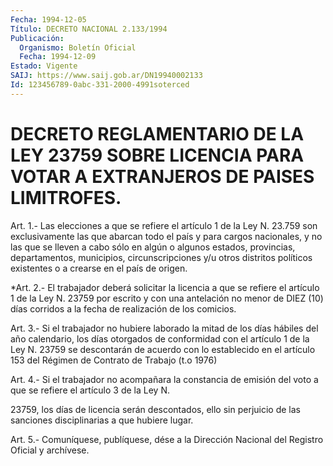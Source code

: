 ```yaml
---
Fecha: 1994-12-05
Título: DECRETO NACIONAL 2.133/1994
Publicación:
  Organismo: Boletín Oficial
  Fecha: 1994-12-09
Estado: Vigente
SAIJ: https://www.saij.gob.ar/DN19940002133
Id: 123456789-0abc-331-2000-4991soterced
---
```

# DECRETO REGLAMENTARIO DE LA LEY 23759 SOBRE LICENCIA PARA VOTAR A EXTRANJEROS DE PAISES LIMITROFES.

<a id="1"></a>
Art.  1.-  Las elecciones a que se refiere el artículo 1 de la Ley N. 23.759 son  exclusivamente  las  que  abarcan todo el país y para  cargos  nacionales, y no las que se lleven  a  cabo  sólo  en algún o algunos  estados,  provincias,  departamentos,  municipios, circunscripciones  y/u  otros  distritos políticos existentes  o  a crearse en el país de origen.

<a id="2"></a>
*Art.  2.-  El trabajador deberá solicitar la licencia a que se refiere el artículo  1  de  la  Ley  N. 23759 por escrito y con una antelación  no  menor de DIEZ (10) días  corridos  a  la  fecha  de realización de los comicios.

<a id="3"></a>
Art.  3.- Si el trabajador no hubiere laborado la mitad de los días hábiles  del año calendario, los días otorgados de conformidad con el artículo  1 de la Ley N. 23759 se descontarán de acuerdo con lo establecido en  el  artículo  153  del  Régimen  de  Contrato de Trabajo (t.o 1976)

<a id="4"></a>
Art.  4.-  Si  el  trabajador  no  acompañara la constancia de emisión  del  voto a que se refiere el artículo  3  de  la  Ley  N.

23759, los días  de  licencia serán descontados, ello sin perjuicio de las sanciones disciplinarias a que hubiere lugar.

<a id="5"></a>
Art. 5.- Comuníquese, publíquese, dése a la Dirección Nacional del Registro Oficial y archívese.